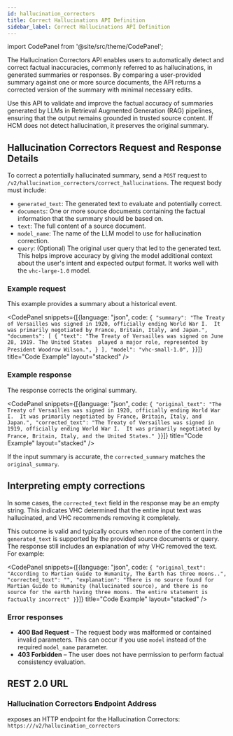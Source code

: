 ```yaml
---
id: hallucination_correctors
title: Correct Hallucinations API Definition
sidebar_label: Correct Hallucinations API Definition
---
```



import CodePanel from '@site/src/theme/CodePanel';

The Hallucination Correctors API enables users to automatically 
detect and correct factual inaccuracies, commonly referred to as 
hallucinations, in generated summaries or responses. By comparing a 
user-provided summary against one or more source documents, the API returns a 
corrected version of the summary with minimal necessary edits.

Use this API to validate and improve the factual accuracy of summaries 
generated by LLMs in Retrieval Augmented Generation (RAG) pipelines, ensuring 
that the output remains grounded in trusted source content. If HCM does not 
detect hallucination, it preserves the original summary.

## Hallucination Correctors Request and Response Details

To correct a potentially hallucinated summary, send a `POST` request to 
`/v2/hallucination_correctors/correct_hallucinations`. The request body must include:
* `generated_text`: The generated text to evaluate and potentially correct.
* `documents`: One or more source documents containing the factual information that 
  the summary should be based on.
* `text`: The full content of a source document.
* `model_name`: The name of the LLM model to use for hallucination correction.
* `query`: (Optional) The original user query that led to the generated text. 
  This helps improve accuracy by giving the model additional 
  context about the user's intent and expected output format. It works well 
  with the `vhc-large-1.0` model.


### Example request

This example provides a summary about a historical event.

<CodePanel snippets={[{language: "json", code: `{
  "summary": "The Treaty of Versailles was signed in 1920, officially ending World War I. 
  It was primarily negotiated by France, Britain, Italy, and Japan.",
  "documents": [
    {
      "text": "The Treaty of Versailles was signed on June 28, 1919. The United States 
      played a major role, represented by President Woodrow Wilson.",
    }
  ],
  "model": "vhc-small-1.0",
}`}]} title="Code Example" layout="stacked" />

### Example response

The response corrects the original summary.

<CodePanel snippets={[{language: "json", code: `{
  "original_text": "The Treaty of Versailles was signed in 1920, officially ending World War I. 
  It was primarily negotiated by France, Britain, Italy, and Japan.",
  "corrected_text": "The Treaty of Versailles was signed in 1919, officially ending World War I. 
  It was primarily negotiated by France, Britain, Italy, and the United States."
}`}]} title="Code Example" layout="stacked" />

If the input summary is accurate, the `corrected_summary` matches the `original_summary`.

## Interpreting empty corrections

In some cases, the `corrected_text` field in the response may be an empty 
string. This indicates VHC determined that the entire input text was 
hallucinated, and VHC recommends removing it completely.

This outcome is valid and typically occurs when none of the content in the 
`generated_text` is supported by the provided source documents or query. The 
response still includes an explanation of why VHC removed the text. For 
example:

<CodePanel snippets={[{language: "json", code: `{
  "original_text": "According to Martian Guide to Humanity, The Earth has three moons..",
  "corrected_text": "",
  "explanation": "There is no source found for Martian Guide to Humanity (hallucinated source), and there is no source for the earth having three moons. The entire statement is factually incorrect"
}`}]} title="Code Example" layout="stacked" />

### Error responses

* **400 Bad Request** – The request body was malformed or contained invalid 
  parameters. This can occur if you use `model` instead of the required `model_name` 
  parameter.
* **403 Forbidden** – The user does not have permission to perform factual 
  consistency evaluation.

## REST 2.0 URL

### Hallucination Correctors Endpoint Address

<Config v="names.product"/> exposes an HTTP endpoint for the Hallucination Correctors:
<code>https://<Config v="domains.rest.indexing"/>/v2/hallucination_correctors</code>
